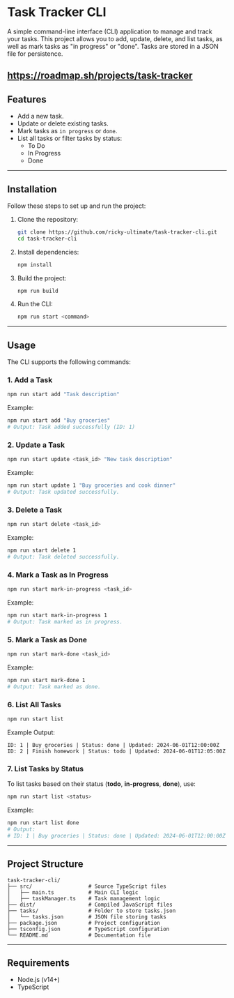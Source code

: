 # **Task Tracker CLI**

A simple command-line interface (CLI) application to manage and track your tasks. This project allows you to add, update, delete, and list tasks, as well as mark tasks as "in progress" or "done". Tasks are stored in a JSON file for persistence.

https://roadmap.sh/projects/task-tracker
---


## **Features**
- Add a new task.
- Update or delete existing tasks.
- Mark tasks as `in progress` or `done`.
- List all tasks or filter tasks by status:
  - To Do
  - In Progress
  - Done

---

## **Installation**

Follow these steps to set up and run the project:

1. Clone the repository:
   ```bash
   git clone https://github.com/ricky-ultimate/task-tracker-cli.git
   cd task-tracker-cli
   ```

2. Install dependencies:
   ```bash
   npm install
   ```

3. Build the project:
   ```bash
   npm run build
   ```

4. Run the CLI:
   ```bash
   npm run start <command>
   ```

---

## **Usage**

The CLI supports the following commands:

### **1. Add a Task**
```bash
npm run start add "Task description"
```
Example:
```bash
npm run start add "Buy groceries"
# Output: Task added successfully (ID: 1)
```

### **2. Update a Task**
```bash
npm run start update <task_id> "New task description"
```
Example:
```bash
npm run start update 1 "Buy groceries and cook dinner"
# Output: Task updated successfully.
```

### **3. Delete a Task**
```bash
npm run start delete <task_id>
```
Example:
```bash
npm run start delete 1
# Output: Task deleted successfully.
```

### **4. Mark a Task as In Progress**
```bash
npm run start mark-in-progress <task_id>
```
Example:
```bash
npm run start mark-in-progress 1
# Output: Task marked as in progress.
```

### **5. Mark a Task as Done**
```bash
npm run start mark-done <task_id>
```
Example:
```bash
npm run start mark-done 1
# Output: Task marked as done.
```

### **6. List All Tasks**
```bash
npm run start list
```
Example Output:
```
ID: 1 | Buy groceries | Status: done | Updated: 2024-06-01T12:00:00Z
ID: 2 | Finish homework | Status: todo | Updated: 2024-06-01T12:05:00Z
```

### **7. List Tasks by Status**
To list tasks based on their status (**todo**, **in-progress**, **done**), use:
```bash
npm run start list <status>
```
Example:
```bash
npm run start list done
# Output:
# ID: 1 | Buy groceries | Status: done | Updated: 2024-06-01T12:00:00Z
```

---

## **Project Structure**

```
task-tracker-cli/
├── src/                  # Source TypeScript files
│   ├── main.ts           # Main CLI logic
│   ├── taskManager.ts    # Task management logic
├── dist/                 # Compiled JavaScript files
├── tasks/                # Folder to store tasks.json
│   └── tasks.json        # JSON file storing tasks
├── package.json          # Project configuration
├── tsconfig.json         # TypeScript configuration
└── README.md             # Documentation file
```

---

## **Requirements**
- Node.js (v14+)
- TypeScript
